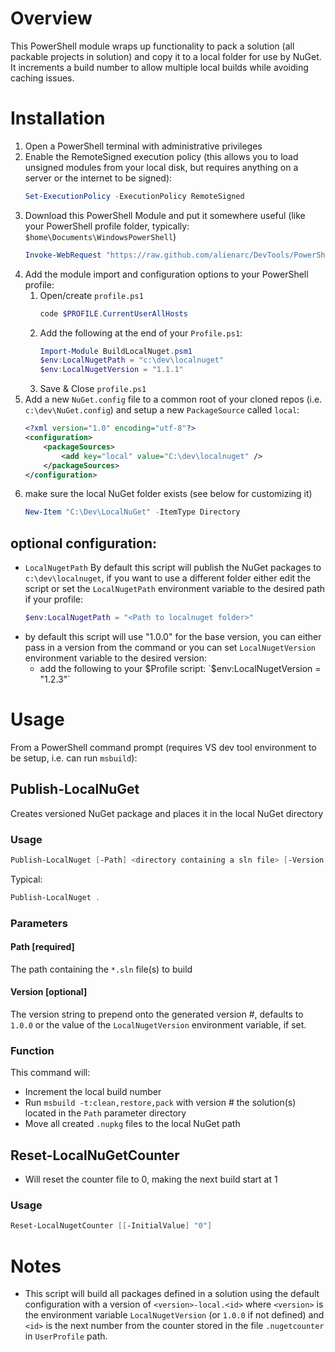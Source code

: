 # Overview

This PowerShell module wraps up functionality to pack a solution (all packable projects in solution) and copy it to a local folder for use by NuGet. It increments a build number to allow multiple local builds while avoiding caching issues.

# Installation

1) Open a PowerShell terminal with administrative privileges
2) Enable the RemoteSigned execution policy (this allows you to load unsigned modules from your local disk, but requires anything on a server or the internet to be signed):
    ```PowerShell
    Set-ExecutionPolicy -ExecutionPolicy RemoteSigned
    ```
3) Download this PowerShell Module and put it somewhere useful (like your PowerShell profile folder, typically: `$home\Documents\WindowsPowerShell`)
    ```PowerShell
    Invoke-WebRequest "https://raw.github.com/alienarc/DevTools/PowerShell/BuildLocalNuget.psm1" -OutFile "$home\Documents\WindowsPowerShell\BuildLocalNuget.psm1"
    ```
4) Add the module import and configuration options to your PowerShell profile: 
    1) Open/create `profile.ps1`
        ```PowerShell
        code $PROFILE.CurrentUserAllHosts
        ```
    2) Add the following at the end of your `Profile.ps1`:
        ```PowerShell
        Import-Module BuildLocalNuget.psm1 
        $env:LocalNugetPath = "c:\dev\localnuget"
        $env:LocalNugetVersion = "1.1.1"
        ```
    3) Save & Close `profile.ps1`
5) Add a new `NuGet.config` file to a common root of your cloned repos (i.e. `c:\dev\NuGet.config`) and setup a new `PackageSource` called `local`:
    ```xml
    <?xml version="1.0" encoding="utf-8"?>
    <configuration>
        <packageSources>
            <add key="local" value="C:\dev\localnuget" />
        </packageSources>
    </configuration>
    ```
5) make sure the local NuGet folder exists (see below for customizing it)
    ```PowerShell
    New-Item "C:\Dev\LocalNuGet" -ItemType Directory
    ```
    
## optional configuration:

* `LocalNugetPath` By default this script will publish the NuGet packages to `c:\dev\localnuget`, if you want to use a different folder either edit the script or set the `LocalNugetPath` environment variable to the desired path if your profile:
    ```PowerShell
    $env:LocalNugetPath = "<Path to localnuget folder>"
    ```
* by default this script will use "1.0.0" for the base version, you can either pass in a version from the command or you can set `LocalNugetVersion` environment variable to the desired version:
    * add the following to your $Profile script: `$env:LocalNugetVersion = "1.2.3"`

# Usage

From a PowerShell command prompt (requires VS dev tool environment to be setup, i.e. can run `msbuild`):

## Publish-LocalNuGet 
Creates versioned NuGet package and places it in the local NuGet directory

### Usage

```PowerShell
Publish-LocalNuget [-Path] <directory containing a sln file> [-Version "1.2.3"]
```

Typical:
```PowerShell
Publish-LocalNuget .
```

### Parameters

#### Path [required]
The path containing the `*.sln` file(s) to build

#### Version [optional]
The version string to prepend onto the generated version #, defaults to `1.0.0` or the value of the `LocalNugetVersion` environment variable, if set.

### Function
This command will:
* Increment the local build number
* Run `msbuild -t:clean,restore,pack` with version # the solution(s) located in the `Path` parameter directory
* Move all created `.nupkg` files to the local NuGet path

## Reset-LocalNuGetCounter
* Will reset the counter file to 0, making the next build start at 1

### Usage
```PowerShell
Reset-LocalNugetCounter [[-InitialValue] "0"]
```

# Notes

* This script will build all packages defined in a solution using the default configuration with a version of `<version>-local.<id>` where `<version>` is the environment variable `LocalNugetVersion` (or `1.0.0` if not defined) and `<id>` is the next number from the counter stored in the file `.nugetcounter` in `UserProfile` path.
 